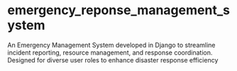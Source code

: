 # emergency_reponse_management_system
An Emergency Management System developed in Django to streamline incident reporting, resource management, and response coordination. Designed for diverse user roles to enhance disaster response efficiency

